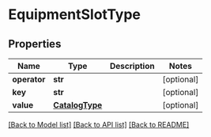 # EquipmentSlotType

## Properties
Name | Type | Description | Notes
------------ | ------------- | ------------- | -------------
**operator** | **str** |  | [optional] 
**key** | **str** |  | [optional] 
**value** | [**CatalogType**](CatalogType.md) |  | [optional] 

[[Back to Model list]](../README.md#documentation-for-models) [[Back to API list]](../README.md#documentation-for-api-endpoints) [[Back to README]](../README.md)


